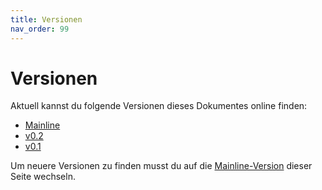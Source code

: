 ```yaml
---
title: Versionen
nav_order: 99
---
```


# Versionen

Aktuell kannst du folgende Versionen dieses Dokumentes online finden:
- [Mainline](/RemoteStation/)
- [v0.2](/RemoteStation/version/0.2/)
- [v0.1](/RemoteStation/version/0.1/)

Um neuere Versionen zu finden musst du auf die [Mainline-Version](/RemoteStation/versionen.html) dieser Seite wechseln.
